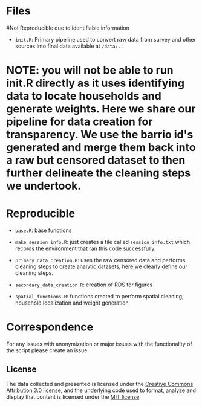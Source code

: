 # Files

#Not Reproducible due to identifiable information 

- `init.R`: Primary pipeline used to convert raw data from survey and other sources into final data available at `/data/..`

# NOTE: you will not be able to run init.R directly as it uses identifying data to locate households and generate weights. Here we share our pipeline for data creation for transparency. We use the barrio id's generated and merge them back into a raw but censored dataset to then further delineate the cleaning steps we undertook.

# Reproducible

- `base.R`: base functions

- `make_session_info.R`: just creates a file called `session_info.txt` which records the environment that ran this code successfully.

- `primary_data_creation.R`: uses the raw censored data and performs cleaning steps to create analytic datasets, here we clearly define our cleaning steps.

- `secondary_data_creation.R`: creation of RDS for figures

- `spatial_functions.R`: functions created to perform spatial cleaning, household localization and weight generation

# Correspondence
For any issues with anonymization or major issues with the functionality of the script please create an issue

## License
The data collected and presented is licensed under the [Creative Commons Attribution 3.0 license](http://creativecommons.org/licenses/by/3.0/us/deed.en_US), and the underlying code used to format, analyze and display that content is licensed under the [MIT license](http://opensource.org/licenses/mit-license.php).
